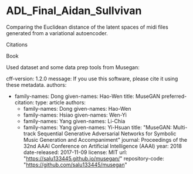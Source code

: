 # ADL_Final_Aidan_Sullvivan
Comparing the Euclidean distance of the latent spaces of midi files generated from a variational autoencoder.


Citations 

Book

Used dataset and some data prep tools from Musegan:

cff-version: 1.2.0
message: If you use this software, please cite it using these metadata.
authors:
  - family-names: Dong
    given-names: Hao-Wen
title: MuseGAN
preferred-citation:
  type: article
  authors:
    - family-names: Dong
      given-names: Hao-Wen
    - family-names: Hsiao
      given-names: Wen-Yi
    - family-names: Yang
      given-names: Li-Chia
    - family-names: Yang
      given-names: Yi-Hsuan
  title: "MuseGAN: Multi-track Sequential Generative Adversarial Networks for Symbolic Music Generation and Accompaniment"
  journal: Proceedings of the 32nd AAAI Conference on Artificial Intelligence (AAAI)
  year: 2018
date-released: 2017-11-09
license: MIT
url: "https://salu133445.github.io/musegan/"
repository-code: "https://github.com/salu133445/musegan"

